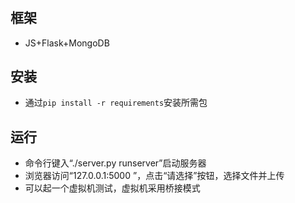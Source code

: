 # 


## 框架

* JS+Flask+MongoDB



## 安装

* 通过<code>pip install -r requirements</code>安装所需包  


## 运行

* 命令行键入“./server.py runserver”启动服务器  
* 浏览器访问“127.0.0.1:5000 ”，点击“请选择”按钮，选择文件并上传  
* 可以起一个虚拟机测试，虚拟机采用桥接模式

